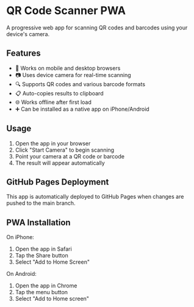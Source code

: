 # QR Code Scanner PWA

A progressive web app for scanning QR codes and barcodes using your device's camera.

## Features

- 📱 Works on mobile and desktop browsers
- 📷 Uses device camera for real-time scanning  
- 🔍 Supports QR codes and various barcode formats
- 📋 Auto-copies results to clipboard
- 🌐 Works offline after first load
- ➕ Can be installed as a native app on iPhone/Android

## Usage

1. Open the app in your browser
2. Click "Start Camera" to begin scanning
3. Point your camera at a QR code or barcode
4. The result will appear automatically

## GitHub Pages Deployment

This app is automatically deployed to GitHub Pages when changes are pushed to the main branch.

## PWA Installation

On iPhone:

1. Open the app in Safari
2. Tap the Share button
3. Select "Add to Home Screen"

On Android:

1. Open the app in Chrome
2. Tap the menu button
3. Select "Add to Home screen"
